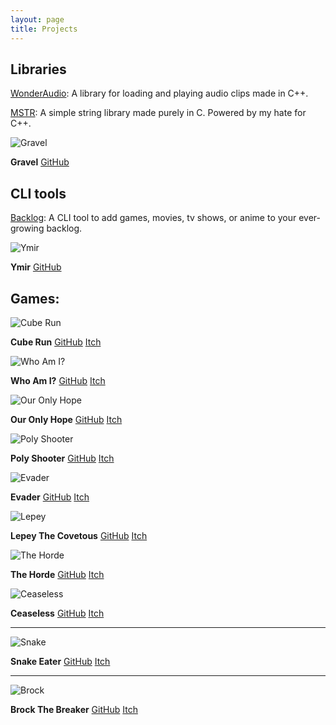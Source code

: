 ```yaml
---
layout: page
title: Projects
---
```


## Libraries

[WonderAudio](https://github.com/MohamedAG2002/WonderAudio): A library for loading and playing audio clips made in C++.

[MSTR](https://github.com/MohamedAG2002/MSTR): A simple string library made purely in C. Powered by my hate for C++.

![Gravel](https://mohamedag2002.github.io/assets/img/gravel.png "A minimalist game framework built with GLFW and OpenGL. Brought to you by C++.")

__Gravel__ [GitHub](https://github.com/MohamedAG2002/Gravel)

## CLI tools

[Backlog](http://github.com/MohamedAG2002/Backlog): A CLI tool to add games, movies, tv shows, or anime to your ever-growing backlog.

![Ymir](https://mohamedag2002.github.io/assets/img/ymir.png "A lightweight, simple, Linux-based C++ project generator. It's a CLI but there is a GUI version as well.")

__Ymir__ [GitHub](http://github.com/MohamedAG2002/Ymir)

## Games:
![Cube Run](https://mohamedag2002.github.io/assets/img/cube_run-3.png "A minimal 3D endless runner made entirely from scratch using OpenGL and C++")

__Cube Run__ [GitHub](http://github.com/MohamedAG2002/CubeRun) [Itch](https://mohamedag.itch.io/cube-run) 

![Who Am I?](https://mohamedag2002.github.io/assets/img/who-am-i.png "A linear story-based 2D side-scroller made with Raylib.")

__Who Am I?__ [GitHub](http://github.com/MohamedAG2002/WhoAmI) [Itch](https://mohamedag.itch.io/who-am-i)

![Our Only Hope](https://mohamedag2002.github.io/assets/img/our-only-hope.png "A medieval peasant trying to defend his village from waves of zombies with only a spear.")

__Our Only Hope__ [GitHub](http://github.com/MohamedAG2002/OurOnlyHope) [Itch](https://mohamedag.itch.io/our-only-hope) 

![Poly Shooter](https://mohamedag2002.github.io/assets/img/poly-shooter-1.png "An arcade space shooter made in SDL and C++.")

__Poly Shooter__ [GitHub](http://github.com/MohamedAG2002/PolyShooter) [Itch](https://mohamedag.itch.io/poly-shooter) 

![Evader](https://mohamedag2002.github.io/assets/img/evader.png "A 2D game where you have to evade cars to not get killed. Powerded by Godot.")

__Evader__ [GitHub](http://github.com/MohamedAG2002/Evader) [Itch](https://mohamedag.itch.io/evader)

![Lepey](https://mohamedag2002.github.io/assets/img/lepey.png "A game using the totally wrong and unrealistic Irish stereotype of a small drunk green leprechaun. Made using MonoGame and C#.")

__Lepey The Covetous__ [GitHub](http://github.com/MohamedAG2002/Lepey-The-Covetous) [Itch](https://mohamedag.itch.io/lepey-the-covetous)

![The Horde](https://mohamedag2002.github.io/assets/img/horde.png "A 2D top-down zombie shooter made in MonoGame and C#.")

__The Horde__ [GitHub](http://github.com/MohamedAG2002/The-Horde) [Itch](https://mohamedag.itch.io/the-horde)

![Ceaseless](https://mohamedag2002.github.io/assets/img/ceaseless.png "A simple 2D endless runner made in Raylib and C++.")

__Ceaseless__ [GitHub](http://github.com/MohamedAG2002/Ceaseless) [Itch](https://mohamedag.itch.io/ceaseless)

---
![Snake](https://mohamedag2002.github.io/assets/img/snake.png "A simple Snake clone with the game library SFML and C++.")

__Snake Eater__ [GitHub](http://github.com/MohamedAG2002/Snake-Eater) [Itch](https://mohamedag.itch.io/snake-eater)

---
![Brock](https://mohamedag2002.github.io/assets/img/brock.png "A Breakout clone made in SFML and C++.")

__Brock The Breaker__ [GitHub](http://github.com/MohamedAG2002/Brock-The-Breaker) [Itch](https://mohamedag.itch.io/brock-the-breaker)
